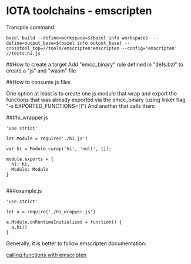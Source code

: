 # IOTA toolchains - emscripten

Transpile command:
```
bazel build --define=workspace=$(bazel info workspace)  --define=output_base=$(bazel info output_base) --crosstool_top=//tools/emscripten:emscripten --config='emscripten'  //tests:hi.js
```

##How to create a target
Add "emcc_binary" rule defined in "defs.bzl" to create a "js" and "wasm" file

##How to consume js files

One option at least is to create one js module that wrap and export the functions 
that was already exported via the emcc_binary (using linker flag "-s EXPORTED_FUNCTIONS=[]")
And another that calls them

###hi_wrapper.js
```
'use strict'

let Module = require('./hi.js')

var hi = Module.cwrap('hi', 'null', []);

module.exports = {
  hi: hi,
  Module: Module
}


```

###example.js 

```
'use strict'

let a = require('./hi_wrapper.js')

a.Module.onRuntimeInitialized = function() {
  a.hi()
}

```


Generally, it is better to follow  emscripten documentation:

[calling functions with emscripten](https://emscripten.org/docs/porting/connecting_cpp_and_javascript/Interacting-with-code.html#interacting-with-code-ccall-cwrap
)







